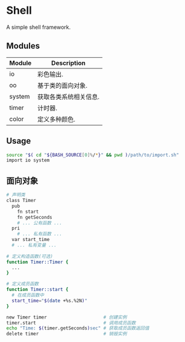 # Shell

A simple shell framework.  

## Modules

| Module | Description         |
| ------ | ------------------- |
| io     | 彩色输出.            |
| oo     | 基于类的面向对象.    |
| system | 获取各类系统相关信息. |
| timer  | 计时器.             |
| color  | 定义多种颜色.        |

## Usage

```sh
source "$( cd "${BASH_SOURCE[0]%/*}" && pwd )/path/to/import.sh"
import io system
```

## 面向对象

```sh
# 声明类
class Timer
  pub
    fn start
    fn getSeconds
    # ... 公有函数 ...
  pri
    # ... 私有函数 ...
  var start_time
  # ... 私有变量 ...
  
# 定义构造函数(可选)
function Timer::Timer {
  ...
}

# 定义成员函数
function Timer::start {
  # 在成员函数中
  start_time="$(date +%s.%2N)"
}

new Timer timer                     # 创建实例
timer.start                         # 调用成员函数
echo "Time: $(timer.getSeconds)sec" # 获取成员函数返回值
delete timer                        # 销毁实例
```
